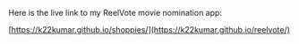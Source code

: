 Here is the live link to my ReelVote movie nomination app:

[https://k22kumar.github.io/shoppies/](https://k22kumar.github.io/reelvote/)
